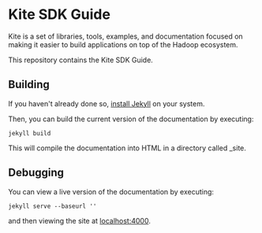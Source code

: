 # Kite SDK Guide

Kite is a set of libraries, tools, examples, and documentation focused on
making it easier to build applications on top of the Hadoop ecosystem.

This repository contains the Kite SDK Guide.

## Building

If you haven't already done so, [install Jekyll](http://jekyllrb.com/docs/installation/) on your system.

Then, you can build the current version of the documentation by executing:

```
jekyll build
```

This will compile the documentation into HTML in a directory called \_site.

## Debugging

You can view a live version of the documentation by executing:

```
jekyll serve --baseurl ''
```

and then viewing the site at [localhost:4000](http://localhost:4000).
